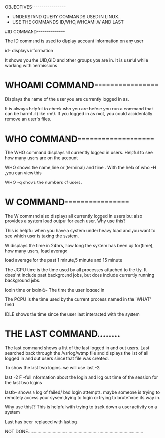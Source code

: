 OBJECTIVES-----------------
- UNDERSTAND QUERY COMMANDS USED IN LINUX..
- USE THE COMMANDS ID,WHO,WHOAMI,W AND LAST

#ID COMMAND--------------

The ID command is used to display account information on any user

id- displays information

It shows you the UID,GID and other groups you are in. It is useful while working with permissions

# WHOAMI COMMAND----------------
Displays the name of the user you are currently logged in as.

It is always helpful to check who you are before you run a command that can be harmful (like rm!). If you logged in as root, you could accidentally remove an user's files.

# WHO COMMAND-------------------

The WHO command displays all currently logged in users. Helpful to see how many users are on the account

WHO shows the  name,line or (terminal) and time . With the help of who -H ,you can view this

WHO -q shows the numbers of users.

# W COMMAND----------------

The W command also displays all currently logged in users but also provides a system load output for each user. 
Why use this?

This is helpful when you have a system under heavy load and you want to see which user is taxing the system.

W displays the time in 24hrs, how long the system has been up for(time), how many users, load average

load average for the past 1 minute,5 minute and 15 minute

The JCPU time is the time used by all processes attached to the tty. It does'nt include past background jobs, but does include currently running background jobs.

login time or login@- The time the user logged in

The PCPU is the time used by the current process named in the 'WHAT' field

IDLE shows the time since the user last interacted with the system

# THE LAST COMMAND........
The last command shows a list of the last logged in and out users. Last searched back through the /varlog/wtmp file and displays the list of all logged in and out users since that file was created.

To show the last two logins. we will use last -2.

last -2 F -full information about the login and log out time of the session for the last two logins

lastb- shows a log of failed/ bad login attempts. maybe someone is trying to remotely access your sysem,trying to login or trying to bruteforce its way in.

Why use this??
This is helpful with trying to track down a user activity on a system

Last has been replaced with lastlog

NOT DONE.............................................................................................

